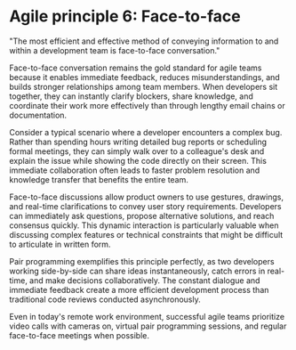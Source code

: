 # Agile principle 6: Face-to-face

"The most efficient and effective method of conveying information to and within a development team is face-to-face conversation."

Face-to-face conversation remains the gold standard for agile teams because it enables immediate feedback, reduces misunderstandings, and builds stronger relationships among team members. When developers sit together, they can instantly clarify blockers, share knowledge, and coordinate their work more effectively than through lengthy email chains or documentation.

Consider a typical scenario where a developer encounters a complex bug. Rather than spending hours writing detailed bug reports or scheduling formal meetings, they can simply walk over to a colleague's desk and explain the issue while showing the code directly on their screen. This immediate collaboration often leads to faster problem resolution and knowledge transfer that benefits the entire team.

Face-to-face discussions allow product owners to use gestures, drawings, and real-time clarifications to convey user story requirements. Developers can immediately ask questions, propose alternative solutions, and reach consensus quickly. This dynamic interaction is particularly valuable when discussing complex features or technical constraints that might be difficult to articulate in written form.

Pair programming exemplifies this principle perfectly, as two developers working side-by-side can share ideas instantaneously, catch errors in real-time, and make decisions collaboratively. The constant dialogue and immediate feedback create a more efficient development process than traditional code reviews conducted asynchronously.

Even in today's remote work environment, successful agile teams prioritize video calls with cameras on, virtual pair programming sessions, and regular face-to-face meetings when possible.